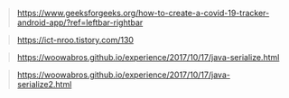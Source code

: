 > https://www.geeksforgeeks.org/how-to-create-a-covid-19-tracker-android-app/?ref=leftbar-rightbar

> https://ict-nroo.tistory.com/130

> https://woowabros.github.io/experience/2017/10/17/java-serialize.html

> https://woowabros.github.io/experience/2017/10/17/java-serialize2.html
